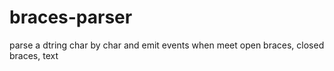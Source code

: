 # braces-parser
parse a dtring char by char and emit events when meet open braces, closed braces, text
